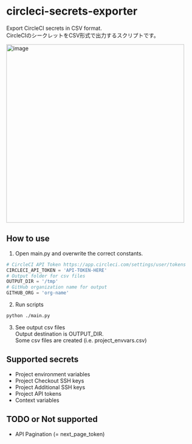 # circleci-secrets-exporter

Export CircleCI secrets in CSV format.  
CircleCIのシークレットをCSV形式で出力するスクリプトです。

<img width="468" alt="image" src="https://user-images.githubusercontent.com/16891862/211035225-f78e743b-0fdb-4817-bf00-28aae5f27864.png">


## How to use
1. Open main.py and overwrite the correct constants.
```python
# CircleCI API Token https://app.circleci.com/settings/user/tokens
CIRCLECI_API_TOKEN = 'API-TOKEN-HERE'
# Output folder for csv files
OUTPUT_DIR = '/tmp'
# GitHub organization name for output
GITHUB_ORG = 'org-name'
```

2. Run scripts
```sh
python ./main.py
```
3. See output csv files  
Output destination is OUTPUT_DIR.  
Some csv files are created (i.e. project_envvars.csv)

## Supported secrets
- Project environment variables
- Project Checkout SSH keys
- Project Additional SSH keys
- Project API tokens
- Context variables

## TODO or Not supported
- API Pagination (= next_page_token)
